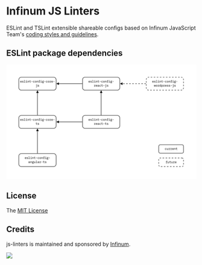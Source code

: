 # Infinum JS Linters

ESLint and TSLint extensible shareable configs based on Infinum JavaScript Team's [coding styles and guidelines](https://infinum.com/handbook/books/frontend).

## ESLint package dependencies

![project-diagram](https://github.com/infinum/js-linters/blob/master/package-diagram.jpg?raw=true)

## License

The [MIT License](LICENSE)

## Credits

js-linters is maintained and sponsored by
[Infinum](https://www.infinum.com).

<img src="https://infinum.com/infinum.png" width="264">
